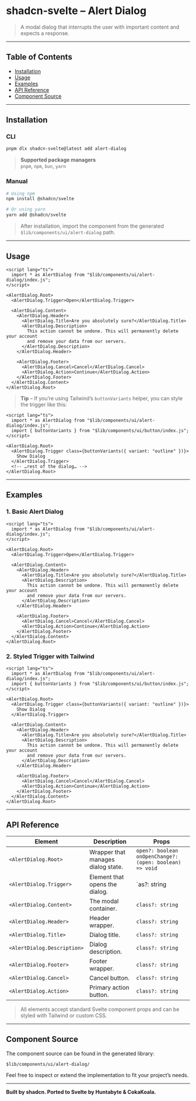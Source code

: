 # shadcn‑svelte – Alert Dialog

> A modal dialog that interrupts the user with important content and expects a response.

---

## Table of Contents

- [Installation](#installation)
- [Usage](#usage)
- [Examples](#examples)
- [API Reference](#api-reference)
- [Component Source](#component-source)

---

## Installation

### CLI

```bash
pnpm dlx shadcn-svelte@latest add alert-dialog
```

> **Supported package managers**  
> `pnpm`, `npm`, `bun`, `yarn`

### Manual

```bash
# Using npm
npm install @shadcn/svelte

# Or using yarn
yarn add @shadcn/svelte
```

> After installation, import the component from the generated `$lib/components/ui/alert-dialog` path.

---

## Usage

```svelte
<script lang="ts">
  import * as AlertDialog from "$lib/components/ui/alert-dialog/index.js";
</script>

<AlertDialog.Root>
  <AlertDialog.Trigger>Open</AlertDialog.Trigger>

  <AlertDialog.Content>
    <AlertDialog.Header>
      <AlertDialog.Title>Are you absolutely sure?</AlertDialog.Title>
      <AlertDialog.Description>
        This action cannot be undone. This will permanently delete your account
        and remove your data from our servers.
      </AlertDialog.Description>
    </AlertDialog.Header>

    <AlertDialog.Footer>
      <AlertDialog.Cancel>Cancel</AlertDialog.Cancel>
      <AlertDialog.Action>Continue</AlertDialog.Action>
    </AlertDialog.Footer>
  </AlertDialog.Content>
</AlertDialog.Root>
```

> **Tip** – If you’re using Tailwind’s `buttonVariants` helper, you can style the trigger like this:

```svelte
<script lang="ts">
  import * as AlertDialog from "$lib/components/ui/alert-dialog/index.js";
  import { buttonVariants } from "$lib/components/ui/button/index.js";
</script>

<AlertDialog.Root>
  <AlertDialog.Trigger class={buttonVariants({ variant: "outline" })}>
    Show Dialog
  </AlertDialog.Trigger>
  <!-- …rest of the dialog… -->
</AlertDialog.Root>
```

---

## Examples

### 1. Basic Alert Dialog

```svelte
<script lang="ts">
  import * as AlertDialog from "$lib/components/ui/alert-dialog/index.js";
</script>

<AlertDialog.Root>
  <AlertDialog.Trigger>Open</AlertDialog.Trigger>

  <AlertDialog.Content>
    <AlertDialog.Header>
      <AlertDialog.Title>Are you absolutely sure?</AlertDialog.Title>
      <AlertDialog.Description>
        This action cannot be undone. This will permanently delete your account
        and remove your data from our servers.
      </AlertDialog.Description>
    </AlertDialog.Header>

    <AlertDialog.Footer>
      <AlertDialog.Cancel>Cancel</AlertDialog.Cancel>
      <AlertDialog.Action>Continue</AlertDialog.Action>
    </AlertDialog.Footer>
  </AlertDialog.Content>
</AlertDialog.Root>
```

### 2. Styled Trigger with Tailwind

```svelte
<script lang="ts">
  import * as AlertDialog from "$lib/components/ui/alert-dialog/index.js";
  import { buttonVariants } from "$lib/components/ui/button/index.js";
</script>

<AlertDialog.Root>
  <AlertDialog.Trigger class={buttonVariants({ variant: "outline" })}>
    Show Dialog
  </AlertDialog.Trigger>

  <AlertDialog.Content>
    <AlertDialog.Header>
      <AlertDialog.Title>Are you absolutely sure?</AlertDialog.Title>
      <AlertDialog.Description>
        This action cannot be undone. This will permanently delete your account
        and remove your data from our servers.
      </AlertDialog.Description>
    </AlertDialog.Header>

    <AlertDialog.Footer>
      <AlertDialog.Cancel>Cancel</AlertDialog.Cancel>
      <AlertDialog.Action>Continue</AlertDialog.Action>
    </AlertDialog.Footer>
  </AlertDialog.Content>
</AlertDialog.Root>
```

---

## API Reference

| Element | Description | Props |
|---------|-------------|-------|
| `<AlertDialog.Root>` | Wrapper that manages dialog state. | `open?: boolean`<br>`onOpenChange?: (open: boolean) => void` |
| `<AlertDialog.Trigger>` | Element that opens the dialog. | `as?: string | typeof SvelteComponent`<br>`class?: string` |
| `<AlertDialog.Content>` | The modal container. | `class?: string` |
| `<AlertDialog.Header>` | Header wrapper. | `class?: string` |
| `<AlertDialog.Title>` | Dialog title. | `class?: string` |
| `<AlertDialog.Description>` | Dialog description. | `class?: string` |
| `<AlertDialog.Footer>` | Footer wrapper. | `class?: string` |
| `<AlertDialog.Cancel>` | Cancel button. | `class?: string` |
| `<AlertDialog.Action>` | Primary action button. | `class?: string` |

> All elements accept standard Svelte component props and can be styled with Tailwind or custom CSS.

---

## Component Source

The component source can be found in the generated library:

```
$lib/components/ui/alert-dialog/
```

Feel free to inspect or extend the implementation to fit your project’s needs.

---

**Built by shadcn. Ported to Svelte by Huntabyte & CokaKoala.**